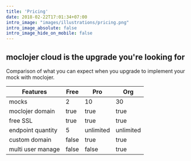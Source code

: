 ```yaml
---
title: 'Pricing'
date: 2018-02-22T17:01:34+07:00
intro_image: "images/illustrations/pricing.png"
intro_image_absolute: false
intro_image_hide_on_mobile: false
---
```


## moclojer cloud is the upgrade you're looking for

Comparison of what you can expect when you upgrade to implement your mock with moclojer.

| Features | Free | Pro | Org |
| --- | --- | --- | --- |
| mocks | 2 | 10 | 30 |
| moclojer domain | true | true | true |
| free SSL | true | true | true |
| endpoint quantity | 5 | unlimited | unlimited
| custom domain | false | true | true |
| multi user manage | false | false | true |
